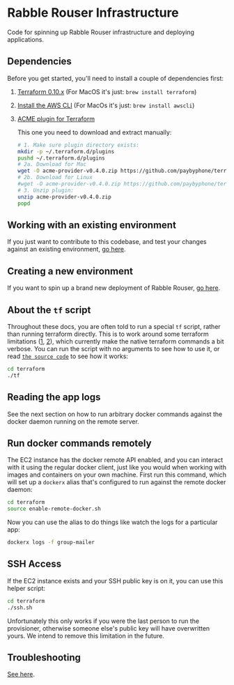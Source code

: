 # Rabble Rouser Infrastructure

Code for spinning up Rabble Rouser infrastructure and deploying applications.

## Dependencies

Before you get started, you'll need to install a couple of dependencies first:

1. [Terraform 0.10.x](https://www.terraform.io/intro/getting-started/install.html) (For MacOS it's just: `brew install terraform`)
2. [Install the AWS CLI](https://docs.aws.amazon.com/cli/latest/userguide/installing.html) (For MacOs it's just: `brew install awscli`)
3. [ACME plugin for Terraform](https://github.com/paybyphone/terraform-provider-acme)

    This one you need to download and extract manually:

    ```sh
    # 1. Make sure plugin directory exists:
    mkdir -p ~/.terraform.d/plugins
    pushd ~/.terraform.d/plugins
    # 2a. Download for Mac
    wget -O acme-provider-v0.4.0.zip https://github.com/paybyphone/terraform-provider-acme/releases/download/v0.4.0/terraform-provider-acme_v0.4.0_darwin_amd64.zip
    # 2b. Download for Linux
    #wget -O acme-provider-v0.4.0.zip https://github.com/paybyphone/terraform-provider-acme/releases/download/v0.4.0/terraform-provider-acme_v0.4.0_linux_amd64.zip
    # 3. Unzip plugin:
    unzip acme-provider-v0.4.0.zip
    popd
    ```

## Working with an existing environment

If you just want to contribute to this codebase, and test your changes against an existing environment, [go here](./docs/existing_environment.md).

## Creating a new environment

If you want to spin up a brand new deployment of Rabble Rouser, [go here](./docs/new_environment.md).

## About the `tf` script

Throughout these docs, you are often told to run a special `tf` script, rather than running terraform directly. This is
to work around some terraform limitations ([1](https://github.com/hashicorp/terraform/issues/10462),
[2](https://github.com/hashicorp/terraform/issues/5190)), which currently make the native terraform commands a bit
verbose. You can run the script with no arguments to see how to use it, or read [`the source code`](./terraform/tf) to
see how it works:

```sh
cd terraform
./tf
```

## Reading the app logs

See the next section on how to run arbitrary docker commands against the docker daemon running on the remote server.

## Run docker commands remotely
The EC2 instance has the docker remote API enabled, and you can interact with it using the regular docker client, just
like you would when working with images and containers on your own machine. First run this command, which will set up
a `dockerx` alias that's configured to run against the remote docker daemon:

```sh
cd terraform
source enable-remote-docker.sh
```

Now you can use the alias to do things like watch the logs for a particular app:

```sh
dockerx logs -f group-mailer
```

## SSH Access

If the EC2 instance exists and your SSH public key is on it, you can use this helper script:

```sh
cd terraform
./ssh.sh
```

Unfortunately this only works if you were the last person to run the provisioner, otherwise someone else's public key
will have overwritten yours. We intend to remove this limitation in the future.

## Troubleshooting

[See here](./docs/troubleshooting.md).
